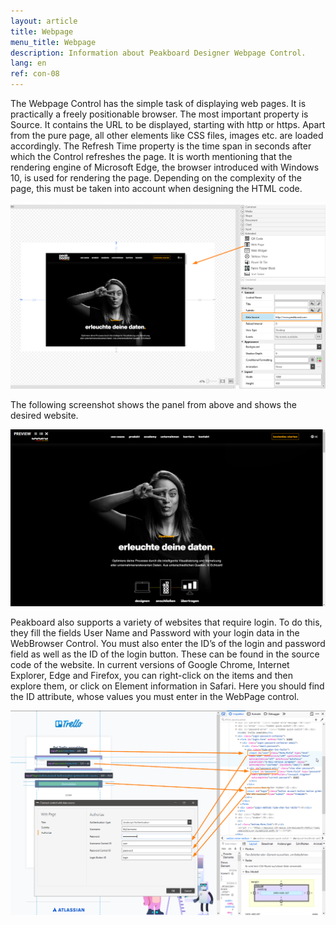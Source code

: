 ```yaml
---
layout: article
title: Webpage
menu_title: Webpage
description: Information about Peakboard Designer Webpage Control.
lang: en
ref: con-08
---
```


The Webpage Control has the simple task of displaying web pages. It is practically a freely positionable browser. The most important property is Source. It contains the URL to be displayed, starting with http or https. Apart from the pure page, all other elements like CSS files, images etc. are loaded accordingly. The Refresh Time property is the time span in seconds after which the Control refreshes the page. It is worth mentioning that the rendering engine of Microsoft Edge, the browser introduced with Windows 10, is used for rendering the page. Depending on the complexity of the page, this must be taken into account when designing the HTML code.

![Webpage in Peakboard Designer](/assets/images/Controls/Webpage/Screenshot-3.png)

The following screenshot shows the panel from above and shows the desired website.

![Webpage in Peakboard Box](/assets/images/Controls/Webpage/Screenshot-2.png)

Peakboard also supports a variety of websites that require login. To do this, they fill the fields User Name and Password with your login data in the WebBrowser Control. You must also enter the ID’s of the login and password field as well as the ID of the login button. These can be found in the source code of the website. In current versions of Google Chrome, Internet Explorer, Edge and Firefox, you can right-click on the items and then explore them, or click on Element information in Safari. Here you should find the ID attribute, whose values you must enter in the WebPage control.

![Developer Tools Chrome ](/assets/images/Controls/Webpage/WebView2.png)
